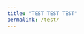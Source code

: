 ```yaml
---
title: "TEST TEST TEST"
permalink: /test/
---
```


<script src="/ab-loot-helper.js" />

<b style="color: red;">TEST TEST</b>


<script>
function serialize(objects) {
  
}
  
function deserialize(string) {
  var items = [];
  string.split(';').forEach(item => {
    if (item.indexOf(',') > -1) {
      let item = {};
      item.split(',').forEach(itemPart => {
        const [key, value] = itemPart.split(':');
        item[key] = value;
      })
    } else {
      const [item,chance] = item.split(':');
      items.push({
        item: split[0],
        chance: split[1],
      });
    }
  });
}
</script>

